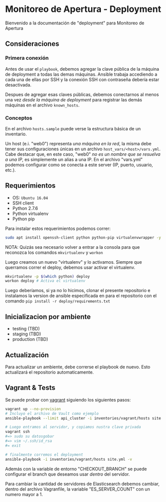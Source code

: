 # Monitoreo de Apertura - Deployment

Bienvenido a la documentación de "deployment" para Monitoreo de Apertura

## Consideraciones

### Primera conexión

Antes de usar el `playbook`, debemos agregar la clave pública de la máquina de deployment a todas las demas máquinas.
Ansible trabaja accediendo a cada una de ellas por SSH y la conexión SSH con contraseña debería estar desactivada.

Despues de agregar esas claves públicas, debemos conectarnos al menos una vez *desde la máquina de deployment*
para registrar las demás máquinas en el archivo `known_hosts`.

### Conceptos

En el archivo `hosts.sample` puede verse la estructura básica de un inventario.

Un host (e.i. "web0") representa *una máquina en la red*, la misma debe tener sus configuraciones únicas en un archivo `host_vars/<host>/vars.yml`.
Cabe destacar que, en este caso, "web0" *no es un nombre que se resuelva a una IP*, es simplemente un alias a una IP.
En el archivo "vars.yml" podemos configurar como se conecta a este server (IP, puerto, usuario, etc.).


## Requerimientos

- OS: `Ubuntu 16.04`
- SSH client
- Python 2.7.6
- Python virtualenv
- Python pip

Para instalar estos requerimientos podemos correr:

```bash
sudo apt install openssh-client python python-pip virtualenvwrapper -y
```
NOTA: Quizás sea necesario volver a entrar a la consola para que reconozca los comandos `mkvirtualenv` y `workon`

Luego creamos un nuevo "virtualenv" y lo activamos. Siempre que querramos correr el deploy, debemos usar activar el virtualenv.

```bash
mkvirtualenv -p $(which python) deploy
workon deploy # Activa el virtualenv
```

Luego deberíamos, si ya no lo hicimos, clonar el presente repositorio e instalamos la version de
ansible especificada en para el repositorio con el comando `pip install -r deploy/requirements.txt`


## Inicializacion por ambiente

- testing (TBD)
- staging (TBD)
- production (TBD)


## Actualización

Para actualizar un ambiente, debe correrse el playbook de nuevo.
Esto actualizará el repositorio automaticamente.


## Vagrant & Tests

Se puede probar con [vagrant](http://www.vagrantup.com/) siguiendo los siguientes pasos:

```bash
vagrant up --no-provision
# Incluyo el archivo de Vault como ejemplo
ansible-playbook --limit api_cluster -i inventories/vagrant/hosts site.yml -v

# Luego entramos al servidor, y copiamos nustra clave privada
vagrant ssh
#=> sudo su datosgobar
#=> vim ~/.ssh/id_rsa
#= exit

# finalmente corremos el deployment
ansible-playbook -i inventories/vagrant/hosts site.yml -v 

```

Además con la variable de entorno "CHECKOUT_BRANCH" se puede configurar el branch que deseamos usar _dentro_ del servidor.

Para cambiar la cantidad de servidores de Elasticsearch debemos cambiar, dentro del archivo Vagranfile, la variable "ES_SERVER_COUNT" con un numero mayor a 1.
